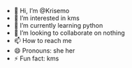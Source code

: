 - 👋 Hi, I’m @Krisemo
- 👀 I’m interested in kms
- 🌱 I’m currently learning python 
- 💞️ I’m looking to collaborate on nothing  
- 📫 How to reach me 
- 😄 Pronouns: she her 
- ⚡ Fun fact: kms

<!---
Krisemo/Krisemo is a ✨ special ✨ repository because its `README.md` (this file) appears on your GitHub profile.
You can click the Preview link to take a look at your changes.
--->
